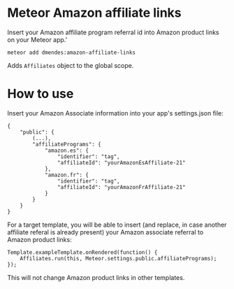 # Meteor Amazon affiliate links

Insert your Amazon affiliate program referral id into Amazon product links on your Meteor app.'

    meteor add dmendes:amazon-affiliate-links

Adds `Affiliates` object to the global scope.

# How to use

Insert your Amazon Associate information into your app's settings.json file:

    {
        "public": {
            (...),
            "affiliatePrograms": {
                "amazon.es": { 
                    "identifier": "tag",
                    "affiliateId": "yourAmazonEsAffiliate-21"
                },
                "amazon.fr": {
                    "identifier": "tag",
                    "affiliateId": "yourAmazonFrAffiliate-21"
                }
            }
        }
    }

For a target template, you will be able to insert (and replace, in case another affiliate referal is already present) your Amazon associate referral to Amazon product links:

    Template.exampleTemplate.onRendered(function() {
        Affiliates.run(this, Meteor.settings.public.affiliatePrograms);
    });  

This will not change Amazon product links in other templates.